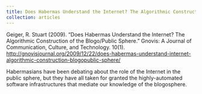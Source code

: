 ```yaml
---
title: Does Habermas Understand the Internet? The Algorithmic Construction of the Blogo/Public Sphere
collection: articles
---
```

Geiger, R. Stuart (2009). “Does Habermas Understand the Internet? The Algorithmic Construction of the Blogo/Public Sphere.” Gnovis: A Journal of Communication, Culture, and Technology. 10(1).  http://gnovisjournal.org/2009/12/22/does-habermas-understand-internet-algorithmic-construction-blogopublic-sphere/

Habermasians have been debating about the role of the Internet in the public sphere, but they have all taken for granted the highly-automated software infrastructures that mediate our knowledge of the blogosphere.
